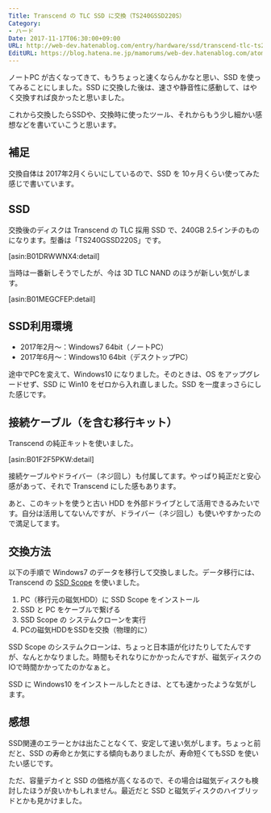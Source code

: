 ```yaml
---
Title: Transcend の TLC SSD に交換（TS240GSSD220S）
Category:
- ハード
Date: 2017-11-17T06:30:00+09:00
URL: http://web-dev.hatenablog.com/entry/hardware/ssd/transcend-tlc-ts240gssd220s
EditURL: https://blog.hatena.ne.jp/mamorums/web-dev.hatenablog.com/atom/entry/8599973812318203201
---
```


ノートPC が古くなってきて、もうちょっと速くならんかなと思い、SSD を使ってみることにしました。SSD に交換した後は、速さや静音性に感動して、はやく交換すれば良かったと思いました。

これから交換したらSSDや、交換時に使ったツール、それからもう少し細かい感想などを書いていこうと思います。


## 補足
交換自体は 2017年2月くらいにしているので、SSD を 10ヶ月くらい使ってみた感じで書いています。


## SSD
交換後のディスクは Transcend の TLC 採用 SSD で、240GB 2.5インチのものになります。型番は「TS240GSSD220S」です。

[asin:B01DRWWNX4:detail]

当時は一番新しそうでしたが、今は 3D TLC NAND のほうが新しい気がします。

[asin:B01MEGCFEP:detail]


## SSD利用環境
- 2017年2月〜：Windows7 64bit（ノートPC）
- 2017年6月〜：Windows10 64bit（デスクトップPC）

途中でPCを変えて、Windows10 になりました。そのときは、OS をアップグレードせず、SSD に Win10 をゼロから入れ直しました。SSD を一度まっさらにした感じです。


## 接続ケーブル（を含む移行キット）
Transcend の純正キットを使いました。

[asin:B01F2F5PKW:detail]

接続ケーブルやドライバー（ネジ回し）も付属してます。やっぱり純正だと安心感があって、それで Transcend にした感もあります。

あと、このキットを使うと古い HDD を外部ドライブとして活用できるみたいです。自分は活用してないんですが、ドライバー（ネジ回し）も使いやすかったので満足してます。


## 交換方法
以下の手順で Windows7 のデータを移行して交換しました。データ移行には、Transcend の [SSD Scope](https://jp.transcend-info.com/Support/Software-10/) を使いました。

1. PC（移行元の磁気HDD）に SSD Scope をインストール
2. SSD と PC をケーブルで繋げる
3. SSD Scope の システムクローンを実行
4. PCの磁気HDDをSSDを交換（物理的に）

SSD Scope のシステムクローンは、ちょっと日本語が化けたりしてたんですが、なんとかなりました。時間もそれなりにかかったんですが、磁気ディスクのIOで時間かかってたのかなぁと。

SSD に Windows10 をインストールしたときは、とても速かったような気がします。


## 感想
SSD関連のエラーとかは出たことなくて、安定して速い気がします。ちょっと前だと、SSD の寿命とか気にする傾向もありましたが、寿命短くてもSSD を使いたい感じです。

ただ、容量デカイと SSD の価格が高くなるので、その場合は磁気ディスクも検討したほうが良いかもしれません。最近だと SSD と磁気ディスクのハイブリッドとかも見かけました。
